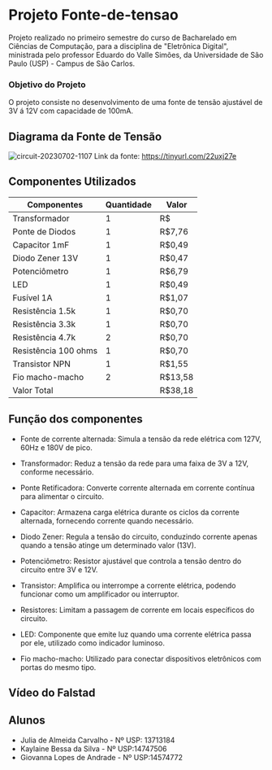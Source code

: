 # Projeto Fonte-de-tensao

Projeto realizado no primeiro semestre do curso de Bacharelado em Ciências de Computação, para a disciplina de "Eletrônica Digital", ministrada pelo professor Eduardo do Valle Simões, da Universidade de São Paulo (USP) - Campus de São Carlos.

### Objetivo do Projeto
O projeto consiste no desenvolvimento de uma fonte de tensão ajustável de 3V á 12V com capacidade de 100mA.

## Diagrama da Fonte de Tensão

![circuit-20230702-1107](https://github.com/J-carvalho17/Fonte-de-tensao/assets/129186293/d1ef9827-de2a-48d0-a5c0-5733c3d0efd0)
Link da fonte: https://tinyurl.com/22uxj27e

## Componentes Utilizados
| Componentes | Quantidade | Valor |
| -------- | -------- | -------- | 
| Transformador |1|R$|
| Ponte de Diodos |1|R$7,76 |
| Capacitor 1mF |1|R$0,49 |
| Diodo Zener 13V |1|R$0,47 |
| Potenciômetro |1|R$6,79 |
| LED |1|R$0,49|
| Fusível 1A|1|R$1,07|
| Resistência 1.5k |1|R$0,70|
| Resistência 3.3k |1|R$0,70|
| Resistência 4.7k |2|R$0,70 |
| Resistência 100 ohms |1|R$0,70 |
| Transistor NPN |1|R$1,55 |
| Fio macho-macho |2|R$13,58|
| Valor Total||R$38,18 |

## Função dos componentes

- Fonte de corrente alternada: Simula a tensão da rede elétrica com 127V, 60Hz e 180V de pico.
  
- Transformador: Reduz a tensão da rede para uma faixa de 3V a 12V, conforme necessário.
- Ponte Retificadora: Converte corrente alternada em corrente contínua para alimentar o circuito.
- Capacitor: Armazena carga elétrica durante os ciclos da corrente alternada, fornecendo corrente quando necessário.
- Diodo Zener: Regula a tensão do circuito, conduzindo corrente apenas quando a tensão atinge um determinado valor (13V).
- Potenciômetro: Resistor ajustável que controla a tensão dentro do circuito entre 3V e 12V.
- Transistor: Amplifica ou interrompe a corrente elétrica, podendo funcionar como um amplificador ou interruptor.
- Resistores: Limitam a passagem de corrente em locais específicos do circuito.
- LED: Componente que emite luz quando uma corrente elétrica passa por ele, utilizado como indicador luminoso.
- Fio macho-macho: Utilizado para conectar dispositivos eletrônicos com portas do mesmo tipo.


## Vídeo do Falstad

## Alunos

- Julia de Almeida Carvalho - Nº USP: 13713184
- Kaylaine Bessa da Silva - Nº USP:14747506
- Giovanna Lopes de Andrade - Nº USP:14574772


